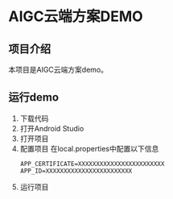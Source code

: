 # AIGC云端方案DEMO

## 项目介绍

本项目是AIGC云端方案demo。


## 运行demo

1. 下载代码
2. 打开Android Studio
3. 打开项目
4. 配置项目
    在local.properties中配置以下信息
   ```
   APP_CERTIFICATE=XXXXXXXXXXXXXXXXXXXXXXXX
   APP_ID=XXXXXXXXXXXXXXXXXXXXXXXX
   ```
5. 运行项目



